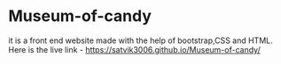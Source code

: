 # Museum-of-candy
it is a front end website made with the help of bootstrap,CSS and HTML. Here is the live link - https://satvik3006.github.io/Museum-of-candy/ 
